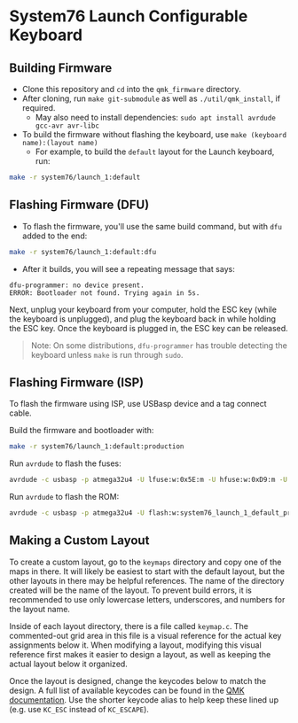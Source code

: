 # System76 Launch Configurable Keyboard

## Building Firmware

- Clone this repository and `cd` into the `qmk_firmware` directory.
- After cloning, run `make git-submodule` as well as `./util/qmk_install`, if required.
  - May also need to install dependencies: `sudo apt install avrdude gcc-avr avr-libc`
- To build the firmware without flashing the keyboard, use `make (keyboard name):(layout name)`
  - For example, to build the `default` layout for the Launch keyboard, run:

```bash
make -r system76/launch_1:default
```

## Flashing Firmware (DFU)

- To flash the firmware, you'll use the same build command, but with `dfu` added to the end:

```bash
make -r system76/launch_1:default:dfu
```

- After it builds, you will see a repeating message that says:

```console
dfu-programmer: no device present.
ERROR: Bootloader not found. Trying again in 5s.
```

Next, unplug your keyboard from your computer, hold the ESC key (while the keyboard is unplugged), and plug the keyboard back in while holding the ESC key. Once the keyboard is plugged in, the ESC key can be released.

> Note: On some distributions, `dfu-programmer` has trouble detecting the keyboard unless `make` is run through `sudo`.

## Flashing Firmware (ISP)

To flash the firmware using ISP, use USBasp device and a tag connect cable.

Build the firmware and bootloader with:

```bash
make -r system76/launch_1:default:production
```

Run `avrdude` to flash the fuses:

```bash
avrdude -c usbasp -p atmega32u4 -U lfuse:w:0x5E:m -U hfuse:w:0xD9:m -U efuse:w:0xCB:m
```

Run `avrdude` to flash the ROM:

```bash
avrdude -c usbasp -p atmega32u4 -U flash:w:system76_launch_1_default_production.hex
```

## Making a Custom Layout

To create a custom layout, go to the `keymaps` directory and copy one of the maps in there. It will likely be easiest to start with the default layout, but the other layouts in there may be helpful references. The name of the directory created will be the name of the layout. To prevent build errors, it is recommended to use only lowercase letters, underscores, and numbers for the layout name.

Inside of each layout directory, there is a file called `keymap.c`. The commented-out grid area in this file is a visual reference for the actual key assignments below it. When modifying a layout, modifying this visual reference first makes it easier to design a layout, as well as keeping the actual layout below it organized.

Once the layout is designed, change the keycodes below to match the design. A full list of available keycodes can be found in the [QMK documentation](https://beta.docs.qmk.fm/using-qmk/simple-keycodes/keycodes). Use the shorter keycode alias to help keep these lined up (e.g. use `KC_ESC` instead of `KC_ESCAPE`).
